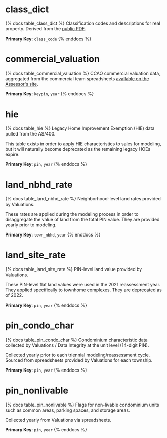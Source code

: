 # class_dict

{% docs table_class_dict %}
Classification codes and descriptions for real property. Derived from the
[public PDF](https://prodassets.cookcountyassessor.com/s3fs-public/form_documents/Definitions%20for%20Classifications_2023.pdf).

**Primary Key**: `class_code`
{% enddocs %}

# commercial_valuation

{% docs table_commercial_valuation %}
CCAO commercial valuation data, aggregated from the commercial team spreadsheets
[available on the Assessor's site](https://www.cookcountyassessor.com/valuation-reports).

**Primary Key**: `keypin`, `year`
{% enddocs %}

# hie

{% docs table_hie %}
Legacy Home Improvement Exemption (HIE) data pulled from the AS/400.

This table exists in order to apply HIE characteristics to sales for modeling,
but it will naturally become deprecated as the remaining legacy HOEs expire.

**Primary Key**: `pin`, `year`
{% enddocs %}

# land_nbhd_rate

{% docs table_land_nbhd_rate %}
Neighborhood-level land rates provided by Valuations.

These rates are applied during the modeling process in order to disaggregate
the value of land from the total PIN value. They are provided yearly prior
to modeling.

**Primary Key**: `town_nbhd`, `year`
{% enddocs %}

# land_site_rate

{% docs table_land_site_rate %}
PIN-level land value provided by Valuations.

These PIN-level flat land values were used in the 2021 reassessment year.
They applied specifically to townhome complexes. They are deprecated as of 2022.

**Primary Key**: `pin`, `year`
{% enddocs %}

# pin_condo_char

{% docs table_pin_condo_char %}
Condominium characteristic data collected by Valuations / Data Integrity at
the unit level (14-digit PIN).

Collected yearly prior to each triennial modeling/reassessment cycle. Sourced
from spreadsheets provided by Valuations for each township.

**Primary Key**: `pin`, `year`
{% enddocs %}

# pin_nonlivable

{% docs table_pin_nonlivable %}
Flags for non-livable condominium units such as common areas, parking spaces,
and storage areas.

Collected yearly from Valuations via spreadsheets.

**Primary Key**: `pin`, `year`
{% enddocs %}

